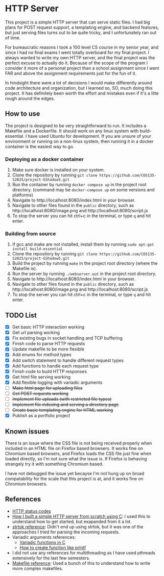 # HTTP Server

This project is a simple HTTP server that can serve static files. I had big plans for POST request support, a templating engine, and backend features, but just serving files turns out to be quite tricky, and I unfortunately ran out of time.

For bureaucratic reasons I took a 100 level CS course in my senior year, and since I had no final exams I went totally overboard for my final project. I always wanted to write my own HTTP server, and the final project was the perfect excuse to actually do it. Because of the scope of the program I consider it more of a personal project than a school assignment since I went FAR and above the assignment requirements just for the fun of it.

In hindsight there were a lot of decisions I would make differently around code architecture and organization, but I learned so, SO, much doing this project. It has definitely been worth the effort and mistakes even if it's a litte rough around the edges.

## How to use

The project is designed to be very straightforward to run. It includes a Makefile and a Dockerfile. It should work on any linux system with build-essential. I have used Ubuntu for development. If you are unsure of your environment or running on a non-linux system, then running it in a docker container is the easiest way to go.

### Deploying as a docker container

1. Make sure docker is installed on your system.
2. Clone the repository by running `git clone https://github.com/COS135-S2025/project-GShadow5.git`
3. Run the container by running `docker compose up` in the project root directory. (command may be `docker-compose up` on some versions and platforms)
4. Navigate to http://localhost:8080/index.html in your browser.
5. Navigate to other files found in the `public` directory, such as http://localhost:8080/image.png and http://localhost:8080/script.js
6. To stop the server you can hit ctrl+c in the terminal, or type `q` and hit enter.

### Building from source

1. If gcc and make are not installed, install them by running `sudo apt-get install build-essential`
2. Clone the repository by running `git clone https://github.com/COS135-S2025/project-GShadow5.git`
2. Build the project by running `make` in the project root directory (where the Makefile is).
3. Run the server by running `./webserver.out` in the project root directory.
4. Navigate to http://localhost:8080/index.html in your browser.
5. Navigate to other files found in the `public` directory, such as http://localhost:8080/image.png and http://localhost:8080/script.js
6. To stop the server you can hit ctrl+c in the terminal, or type `q` and hit enter.



## TODO List
- [x] Get basic HTTP interaction working
- [x] Get url parsing working
- [x] Fix existing bugs in socket handling and TCP buffering
- [x] Finish code to parse HTTP requests
- [x] Update makefile to be more flexible
- [x] Add enums for method types
- [x] Add switch statement to handle different request types
- [x] Add functions to handle each request type
- [x] Finish code to build HTTP responses
- [x] Get html file serving working
- [x] Add flexible logging with variadic arguments
- [ ] ~~Make html page for uploading files~~
- [ ] ~~Get POST requests working~~
- [ ] ~~Implement file uploads (with restricted file types)~~
- [ ] ~~Implement file indexing and serving a directory page~~
- [ ] ~~Create basic templating engine for HTML working~~
- [x] Publish as a portfolio project

## Known issues
There is an issue where the CSS file is not being received properly when included in an HTML file on Firefox based browsers. It works fine on Chromium based browsers, and Firefox loads the CSS file just fine when loaded directly, so I'm not sure what the issue is. If Firefox is behaving strangely try it with something Chromium based.

I have not debugged the issue yet becayse I'm not hung up on broad compatability for the scale that this project is at, and it works fine on Chromium browsers.


## References
- [HTTP status codes](https://developer.mozilla.org/en-US/docs/Web/HTTP/Reference/Status)
- [How I built a simple HTTP server from scratch using C](https://dev.to/jeffreythecoder/how-i-built-a-simple-http-server-from-scratch-using-c-739): I used this to understand how to get started, but exapanded from it a lot.
- [strtok reference](https://www.geeksforgeeks.org/strtok-strtok_r-functions-c-examples/): Didn't end up using strtok, but it was one of the approaches I tried for parsing the incoming requests.
- Variadic arguments references:
    - [Variadic functions in C](https://www.geeksforgeeks.org/variadic-functions-in-c/)
    - [How to create function like printf](https://stackoverflow.com/questions/7031116/how-to-create-function-like-printf-variable-argument)
- I did not use any references for multithreading as I have used pthreads extensively for the last few semesters.
- [Makefile reference](https://www.gnu.org/software/make/manual/html_node/index.html): Used a bunch of this to understand how to write more complex makefiles.
